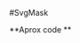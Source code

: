 #SvgMask

**Aprox code **
<svgMask
  styleWrap="h-full bg-black mx-1"
    idMask="mujer"
    :urlMask="mujerGif"
    :urlImg="spaceGif"
/>
